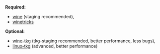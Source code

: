 **Required:**
* [wine](https://www.winehq.org/) (staging recommended),
* [winetricks](https://github.com/Winetricks/winetricks)

**Optional:**
* [wine-tkg](https://github.com/Kron4ek/Wine-Builds/releases/) (tkg-staging recommended, better performance, less bugs),
* [linux-tkg](https://github.com/Frogging-Family/linux-tkg) (advanced, better performance)
